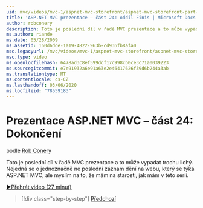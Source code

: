 ```yaml
---
uid: mvc/videos/mvc-1/aspnet-mvc-storefront/aspnet-mvc-storefront-part-24-finis
title: 'ASP.NET MVC prezentace – část 24: oddíl Finis | Microsoft Docs'
author: robconery
description: Toto je poslední díl v řadě MVC prezentace a to může vypadat trochu lichý. Nejedná se o jednoznačně ne poslední záznam dění na pracovní postup, s ohledem na ASP.NET...
ms.author: riande
ms.date: 05/28/2009
ms.assetid: 160d6dde-1a19-4822-963b-cd936fb8afa0
msc.legacyurl: /mvc/videos/mvc-1/aspnet-mvc-storefront/aspnet-mvc-storefront-part-24-finis
msc.type: video
ms.openlocfilehash: 6478ad3c8ef599dcf17c998cb0ce3c71a0039223
ms.sourcegitcommit: e7e91932a6e91a63e2e46417626f39d6b244a3ab
ms.translationtype: MT
ms.contentlocale: cs-CZ
ms.lasthandoff: 03/06/2020
ms.locfileid: "78559183"
---
```

# <a name="aspnet-mvc-storefront-part-24-finis"></a>Prezentace ASP.NET MVC – část 24: Dokončení

podle [Rob Conery](https://github.com/robconery)

Toto je poslední díl v řadě MVC prezentace a to může vypadat trochu lichý. Nejedná se o jednoznačně ne poslední záznam dění na webu, který se týká ASP.NET MVC, ale myslím na to, že mám na starosti, jak mám v této sérii.

[&#9654;Přehrát video (27 minut)](https://channel9.msdn.com/Blogs/ASP-NET-Site-Videos/aspnet-mvc-storefront-part-24-finis)

> [!div class="step-by-step"]
> [Předchozí](aspnet-mvc-storefront-part-23-getting-started-with-domain-driven-design.md)
